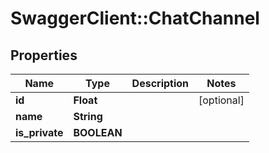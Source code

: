# SwaggerClient::ChatChannel

## Properties
Name | Type | Description | Notes
------------ | ------------- | ------------- | -------------
**id** | **Float** |  | [optional] 
**name** | **String** |  | 
**is_private** | **BOOLEAN** |  | 


